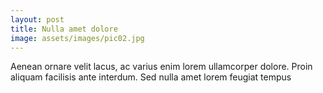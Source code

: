 ```yaml
---
layout: post
title: Nulla amet dolore
image: assets/images/pic02.jpg
---
```

Aenean ornare velit lacus, ac varius enim lorem ullamcorper dolore. Proin aliquam facilisis ante interdum. Sed nulla amet lorem feugiat tempus
<!--excerpt-->